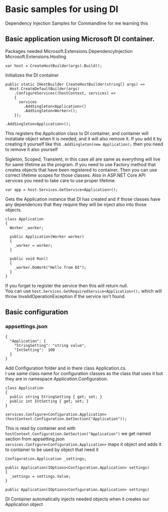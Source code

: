 # Basic samples for using DI
Dependency Injection Samples for Commandline for me learning this

## Basic application using Microsoft DI container.

Packages needed
Microsoft.Extensions.DependencyInjection 
Microsoft.Extensions.Hosting 

```var host = CreateHostBuilder(args).Build();```

Initializes the DI container

```
public static IHostBuilder CreateHostBuilder(string[] args) =>
  Host.CreateDefaultBuilder(args)
    .ConfigureServices((hostContext, services) =>
    {
      services
        .AddSingleton<Application>()
        .AddSingleton<Worker>();
    });
```

```.AddSingleton<Application>();``` 

This registers the Application class to DI container, and container will instatiate object when it is needed, and it will also remove it.
If you add it by creating it yourself like this ```.AddSingleton(new Application);``` then you need to remove it also yourself

Sigleton, Scoped, Transient, in this case all are same as everything will live for same lifetime as the program.
If you need to use Factory method that creates objects that have been registered to container. Then you can use correct lifetime scopes for those classes.
Also in ASP.NET Core API services you need to take care to use proper lifetime.

```var app = host.Services.GetService<Application>();```  

Gets the Application instance that DI has created and if those classes have any dependences that they require they will be inject also into those objects. 

```
class Application
{
  Worker _worker;

  public Application(Worker worker)
  {
    _worker = worker;
  }

  public void Run()
  {
    _worker.DoWork("Hello from DI");
  }
}
```

If you forget to register the service then this will return null.  
You can use ```host.Services.GetRequiredService<Application>();``` which will throw InvalidOperationException if the service isn't found.  
  
  
   
## Basic configuration
### appsettings.json
```
{
  "Application": {
    "StringSetting": "string value",
    "IntSetting":  100
  }
}
```

Add Configuration folder and in there class Application.cs.  
I use same class name for configuration classes as the class that uses it but they are in namespace _Application_.Configuration.  
```
class Application
{
  public string StringSetting { get; set; }
  public int IntSetting { get; set; }
}
```

```services.Configure<Configuration.Application>(hostContext.Configuration.GetSection("Application"));```

This is read by container and with ```hostContext.Configuration.GetSection("Application")``` we get named section from appsetting.json ```services.Configure<Configuration.Application>``` maps it object and adds it to container to be used by object that need it

```
Configuration.Application _settings;

public Application(IOptions<Configuration.Application> settings)
{
  _settings = settings.Value;
}
```

```public Application(IOptions<Configuration.Application> settings)``` 

DI Container automatically injects needed objects when it creates our Application object
